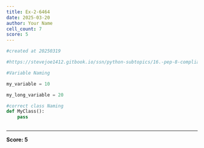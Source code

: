```yaml
---
title: Ex-2-6464
date: 2025-03-20
author: Your Name
cell_count: 7
score: 5
---
```


```python
#created at 20250319
```


```python
#https://stevejoe1412.gitbook.io/ssn/python-subtopics/16.-pep-8-compliance
```


```python
#Variable Naming
```


```python
my_variable = 10
```


```python
my_long_variable = 20
```


```python
#correct class Naming
def MyClass():
    pass
```


```python

```


---
**Score: 5**